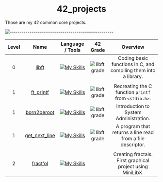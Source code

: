 <h1 align="center">42_projects</h1>

Those are my 42 common core projects.

![-----------------------------------------------------](https://raw.githubusercontent.com/andreasbm/readme/master/assets/lines/rainbow.png)

| Level | Name | Language / Tools | 42 Grade | Overview |
|:--------:|:---------:|:----------:|:-------:|:-------------:|
| 0 | [libft](https://github.com/maitreverge/libft) | [![My Skills](https://skillicons.dev/icons?i=c)](https://skillicons.dev) | ![libft grade](https://img.shields.io/badge/:-122%25-success?style=flat-square&logo=42) | Coding basic functions in C, and compiling them into a library. |
||||||
| 1 | [ft_printf](https://github.com/maitreverge/ft_printf) | [![My Skills](https://skillicons.dev/icons?i=c)](https://skillicons.dev) | ![libft grade](https://img.shields.io/badge/:-125%25-success?style=flat-square&logo=42) | Recreating the C function `printf` from `<stdio.h>`. |
| 1 | [born2beroot](https://www.youtube.com/watch?v=PLGLFkwPYh8) | [![My Skills](https://skillicons.dev/icons?i=bash,linux)](https://skillicons.dev) | ![libft grade](https://img.shields.io/badge/:-100%25-success?style=flat-square&logo=42) | Introduction to System Administration. |
| 1 | [get_next_line](https://www.youtube.com/watch?v=u5Ho1trvlro) | [![My Skills](https://skillicons.dev/icons?i=c)](https://skillicons.dev) | ![libft grade](https://img.shields.io/badge/:-125%25-success?style=flat-square&logo=42) | A program that returns a line read from a file descriptor.|
||||||
| 2 | [fract'ol](https://www.youtube.com/watch?v=0MhVkKHYUAY) | [![My Skills](https://skillicons.dev/icons?i=c)](https://skillicons.dev) |  | Creating fractals. First graphical project using MiniLibX. |
